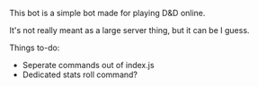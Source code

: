 This bot is a simple bot made for playing D&D online.

It's not really meant as a large server thing,
but it can be I guess.

Things to-do:
- Seperate commands out of index.js
- Dedicated stats roll command?
